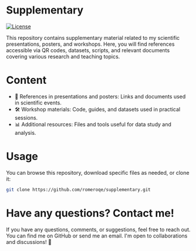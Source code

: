 # Supplementary
<a href="https://opensource.org/licenses/MIT"><img src="https://shields.io/github/license/romeroqe/supplementary" alt="License"></a>

This repository contains supplementary material related to my scientific presentations, posters, and workshops. Here, you will find references accessible via QR codes, datasets, scripts, and relevant documents covering various research and teaching topics.

# Content
- 📄 References in presentations and posters: Links and documents used in scientific events.
- 🛠 Workshop materials: Code, guides, and datasets used in practical sessions.
- 📊 Additional resources: Files and tools useful for data study and analysis.

# Usage
You can browse this repository, download specific files as needed, or clone it:
```bash
git clone https://github.com/romeroqe/supplementary.git
```

# Have any questions? Contact me!
If you have any questions, comments, or suggestions, feel free to reach out. You can find me on GitHub or send me an email. I'm open to collaborations and discussions! 🚀
